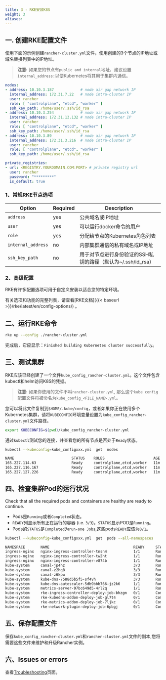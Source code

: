 ```yaml
---
title: 3 - RKE安装K8S
weight: 3
aliases:
---
```


## 一. 创建RKE配置文件

使用下面的示例创建`rancher-cluster.yml`文件，使用创建的3个节点的IP地址或域名替换列表中的IP地址。

> **注意:**  如果您的节点有`public and internal`地址，建议设置`internal_address:`以便Kubernetes将其用于集群内通信。

```yaml
nodes:
- address: 10.10.3.187            # node air gap network IP
  internal_address: 172.31.7.22   # node intra-cluster IP
  user: rancher
  role: [ "controlplane", "etcd", "worker" ]
  ssh_key_path: /home/user/.ssh/id_rsa
- address: 10.10.3.254            # node air gap network IP
  internal_address: 172.31.13.132 # node intra-cluster IP
  user: rancher
  role: [ "controlplane", "etcd", "worker" ]
  ssh_key_path: /home/user/.ssh/id_rsa
- address: 10.10.3.89             # node air gap network IP
  internal_address: 172.31.3.216  # node intra-cluster IP
  user: rancher
  role: [ "controlplane", "etcd", "worker" ]
  ssh_key_path: /home/user/.ssh/id_rsa

private_registries:
- url: <REGISTRY.YOURDOMAIN.COM:PORT> # private registry url
  user: rancher
  password: "*********"
  is_default: true
```

### 1、常规RKE节点选项

| Option | Required | Description |
| --- | --- | --- |
| `address` | yes | 公共域名或IP地址 |
| `user` | yes | 可以运行docker命令的用户|
| `role` | yes | 分配给节点的Kubernetes角色列表 |
| `internal_address` | no | 内部集群通信的私有域名或IP地址 |
| `ssh_key_path` | no | 用于对节点进行身份验证的SSH私钥的路径（默认为~/.ssh/id_rsa） |

### 2、高级配置

RKE有许多配置选项可用于自定义安装以适合您的特定环境。

有关选项和功能的完整列表，请查看[RKE文档]({{< baseurl >}}/rke/latest/en/config-options/) 。

## 二、运行RKE命令

```bash
rke up --config ./rancher-cluster.yml
```

完成后，它应显示：`Finished building Kubernetes cluster successfully`。

## 三、测试集群

RKE应该已经创建了一个文件`kube_config_rancher-cluster.yml`。这个文件包含kubectl和helm访问K8S的凭据。

>**注意:** 如果你使用的文件不叫`rancher-cluster.yml`, 那么这个`kube config`配置文件将被命名为`kube_config_<FILE_NAME>.yml`。

您可以将此文件复制到`$HOME/.kube/config`，或者如果你正在使用多个Kubernetes集群，请将`KUBECONFIG`环境变量设置为`kube_config_rancher-cluster.yml`文件路径。

```bash
export KUBECONFIG=$(pwd)/kube_config_rancher-cluster.yml
```

通过`kubectl`测试您的连接，并查看您的所有节点是否处于`Ready`状态。

```bash
kubectl --kubeconfig=kube_configxxx.yml  get  nodes

NAME                          STATUS    ROLES                      AGE       VERSION
165.227.114.63                Ready     controlplane,etcd,worker   11m       v1.10.1
165.227.116.167               Ready     controlplane,etcd,worker   11m       v1.10.1
165.227.127.226               Ready     controlplane,etcd,worker   11m       v1.10.1
```

## 四、检查集群Pod的运行状况

Check that all the required pods and containers are healthy are ready to continue.

- Pods是`Running`或者`Completed`状态。
- `READY`列显示所有正在运行的容器 (i.e. `3/3`)，`STATUS`显示POD是`Running`。
- Pods的`STATUS`是`Completed`为`run-one Jobs`,这些pods`READY`应该为`0/1`。

```bash
kubectl --kubeconfig=kube_configxxx.yml  get  pods --all-namespaces

NAMESPACE       NAME                                      READY     STATUS      RESTARTS   AGE
ingress-nginx   nginx-ingress-controller-tnsn4            1/1       Running     0          30s
ingress-nginx   nginx-ingress-controller-tw2ht            1/1       Running     0          30s
ingress-nginx   nginx-ingress-controller-v874b            1/1       Running     0          30s
kube-system     canal-jp4hz                               3/3       Running     0          30s
kube-system     canal-z2hg8                               3/3       Running     0          30s
kube-system     canal-z6kpw                               3/3       Running     0          30s
kube-system     kube-dns-7588d5b5f5-sf4vh                 3/3       Running     0          30s
kube-system     kube-dns-autoscaler-5db9bbb766-jz2k6      1/1       Running     0          30s
kube-system     metrics-server-97bc649d5-4rl2q            1/1       Running     0          30s
kube-system     rke-ingress-controller-deploy-job-bhzgm   0/1       Completed   0          30s
kube-system     rke-kubedns-addon-deploy-job-gl7t4        0/1       Completed   0          30s
kube-system     rke-metrics-addon-deploy-job-7ljkc        0/1       Completed   0          30s
kube-system     rke-network-plugin-deploy-job-6pbgj       0/1       Completed   0          30s
```

## 五、保存配置文件

保存`kube_config_rancher-cluster.yml`和`rancher-cluster.yml`文件的副本,您将需要这些文件来维护和升级Rancher实例。

## 六、Issues or errors

查看[Troubleshooting](./troubleshooting/)页面。
